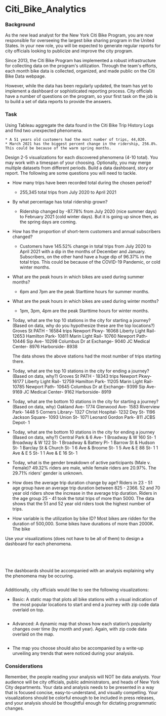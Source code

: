 # Citi_Bike_Analytics

### Background

As the new lead analyst for the New York Citi Bike Program, you are now responsible for overseeing the largest bike sharing program in the United States. In your new role, you will be expected to generate regular reports for city officials looking to publicize and improve the city program.

Since 2013, the Citi Bike Program has implemented a robust infrastructure for collecting data on the program's utilization. Through the team's efforts, each month bike data is collected, organized, and made public on the Citi Bike Data webpage.

However, while the data has been regularly updated, the team has yet to implement a dashboard or sophisticated reporting process. City officials have a number of questions on the program, so your first task on the job is to build a set of data reports to provide the answers.

### Task

Using Tableau aggregate the data found in the Citi Bike Trip History Logs and find two unexpected phenomena. 

    * A 51 years old customers had the most number of trips, 44,020.
    * March 2021 has the biggest percent change in the ridership, 256.8%. This could be because of the warm spring months.

Design 2-5 visualizations for each discovered phenomena (4-10 total). You may work with a timespan of your choosing. Optionally, you may merge multiple datasets from different periods. Build a data dashboard, story or report. The following are some questions you will need to tackle.

* How many trips have been recorded total during the chosen period?
    * 255,345 total trips from July 2020 to April 2021

* By what percentage has total ridership grown?
    * Ridership changed by -87.78% from July 2020 (nice summer days) to February 2021 (cold winter days). But it is going up since then, as the spring days are coming.

* How has the proportion of short-term customers and annual subscribers changed?
    * Customers have 145.52% change in total trips from July 2020 to April 2021 with a dip in the months of December and January. Subscribers, on the other hand have a huge dip of 96.37% in the total trips. This could be because of the COVID-19 Pandemic, or cold winter months.

* What are the peak hours in which bikes are used during summer months?
    * 6pm and 7pm are the peak Starttime hours for summer months.

* What are the peak hours in which bikes are used during winter months?
    * 1pm, 3pm, 4pm are the peak Starttime hours for winter months.

* Today, what are the top 10 stations in the city for starting a journey? (Based on data, why do you hypothesize these are the top locations?)
    Groves St PATH - 16584 trips
    Newport Pkwy- 16068
    Liberty Light Rail- 12653
    Hamilton Park- 10811
    Marin Light Rail- 10760
    Newport Path- 10446
    Sip Ave- 10298
    Columbus Dr at Exchange- 9040
    JC Medical Center- 8976
    Harborside- 8938

    The data shows the above stations had the most number of trips starting there.

* Today, what are the top 10 stations in the city for ending a journey? (Based on data, why?)
    Groves St PATH - 18343 trips
    Newport Pkwy- 16177
    Liberty Light Rail- 12759
    Hamilton Park- 11205
    Marin Light Rail- 10785
    Newport Path- 10645
    Columbus Dr at Exchange- 9399
    Sip Ave- 9169
    JC Medical Center- 9162
    Harborside- 8919

* Today, what are the bottom 10 stations in the city for starting a journey? (Based on data, why)
    Oakland Ave- 1774
    Glenwood Ave- 1583
    Riverview Park- 1448
    5 Corners Library- 1327
    Christ Hospital- 1232
    Dey St- 1196
    Jackson Square- 1093
    Union St- 1071
    Leonard Gordon Park- 811
    JCBS Depot- 1

* Today, what are the bottom 10 stations in the city for ending a journey (Based on data, why?)
    Central Park & 6 Ave- 1
    Broadway & W 160 St- 1
    Broadway & W 122 St- 1
    Broadway & Battery Pl- 1
    Barrow St & Hudson St- 1
    Barclay St & Church St- 1
    6 Ave & Broome St- 1
    5 Ave & E 88 St- 1
    1 Ave & E 5 St- 1
    1 Ave & E 16 St- 1

* Today, what is the gender breakdown of active participants (Male v. Female)?
    49.32%  riders are male, while female riders are 20.97%. The 29.71% riders' gender is unknown.

* How does the average trip duration change by age?
    Riders in 23 - 51 age group have an average trip duration between 825 - 2366.
    52 and 70 year old riders show the increase in the average trip duration.
    Riders in the age group 25 - 41 took the total trips of more than 5000.
    The data shows that the 51 and 52 year old riders took the highest number of trips.

* How variable is the utilization by bike ID?
    Most bikes are ridden for the duration of 500,000. Some bikes have durations of more than 2000K. The bike 

Use your visualizations (does not have to be all of them) to design a dashboard for each phenomena.

![]()

![]()

![]()

![]()

The dashboards should be accompanied with an analysis explaining why the phenomena may be occuring.

![]()

Additionally, city officials would like to see the following visualizations:

* Basic: A static map that plots all bike stations with a visual indication of the most popular locations to start and end a journey with zip code data overlaid on top.

![]()

* Advanced: A dynamic map that shows how each station’s popularity changes over time (by month and year). Again, with zip code data overlaid on the map.

![]()

* The map you choose should also be accompanied by a write-up unveiling any trends that were noticed during your analysis.

### Considerations

Remember, the people reading your analysis will NOT be data analysts. Your audience will be city officials, public administrators, and heads of New York City departments. Your data and analysis needs to be presented in a way that is focused concise, easy-to-understand, and visually compelling. Your visualizations should be colorful enough to be included in press releases, and your analysis should be thoughtful enough for dictating programmatic changes.
